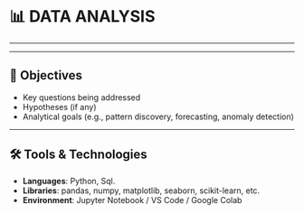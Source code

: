 # 📊 DATA ANALYSIS
---
---

## 🎯 Objectives

- Key questions being addressed
- Hypotheses (if any)
- Analytical goals (e.g., pattern discovery, forecasting, anomaly detection)

---

## 🛠 Tools & Technologies

- **Languages**: Python, Sql.
- **Libraries**: pandas, numpy, matplotlib, seaborn, scikit-learn, etc.
- **Environment**: Jupyter Notebook / VS Code / Google Colab

